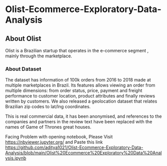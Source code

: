 # Olist-Ecommerce-Exploratory-Data-Analysis
## About Olist
Olist is a Brazilian startup that operates in the e-commerce segment , mainly through the marketplace.
### About Dataset
The dataset has information of 100k orders from 2016 to 2018 made at multiple marketplaces in Brazil. Its features allows viewing an order from multiple dimensions: from order status, price, payment and freight performance to customer location, product attributes and finally reviews written by customers. We also released a geolocation dataset that relates Brazilian zip codes to lat/lng coordinates.

This is real commercial data, it has been anonymised, and references to the companies and partners in the review text have been replaced with the names of Game of Thrones great houses.

Facing Problem with opening notebook, Please Visit https://nbviewer.jupyter.org/ and Paste this link https://github.com/aditya1021/Olist-Ecommerce-Exploratory-Data-Analysis/blob/main/Olist%20Ecommerce%20Exploratory%20Data%20Analysis.ipynb 
